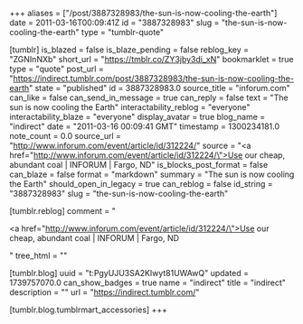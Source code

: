 +++
aliases = ["/post/3887328983/the-sun-is-now-cooling-the-earth"]
date = 2011-03-16T00:09:41Z
id = "3887328983"
slug = "the-sun-is-now-cooling-the-earth"
type = "tumblr-quote"

[tumblr]
is_blazed = false
is_blaze_pending = false
reblog_key = "ZGNInNXb"
short_url = "https://tmblr.co/ZY3jby3di_xN"
bookmarklet = true
type = "quote"
post_url = "https://indirect.tumblr.com/post/3887328983/the-sun-is-now-cooling-the-earth"
state = "published"
id = 3887328983.0
source_title = "inforum.com"
can_like = false
can_send_in_message = true
can_reply = false
text = "The sun is now cooling the Earth"
interactability_reblog = "everyone"
interactability_blaze = "everyone"
display_avatar = true
blog_name = "indirect"
date = "2011-03-16 00:09:41 GMT"
timestamp = 1300234181.0
note_count = 0.0
source_url = "http://www.inforum.com/event/article/id/312224/"
source = "<a href=\"http://www.inforum.com/event/article/id/312224/\">Use our cheap, abundant coal | INFORUM | Fargo, ND</a>"
is_blocks_post_format = false
can_blaze = false
format = "markdown"
summary = "The sun is now cooling the Earth"
should_open_in_legacy = true
can_reblog = false
id_string = "3887328983"
slug = "the-sun-is-now-cooling-the-earth"

[tumblr.reblog]
comment = "<p><a href=\"http://www.inforum.com/event/article/id/312224/\">Use our cheap, abundant coal | INFORUM | Fargo, ND</a></p>"
tree_html = ""

[tumblr.blog]
uuid = "t:PgyUJU3SA2Klwyt81UWAwQ"
updated = 1739757070.0
can_show_badges = true
name = "indirect"
title = "indirect"
description = ""
url = "https://indirect.tumblr.com/"

[tumblr.blog.tumblrmart_accessories]
+++
